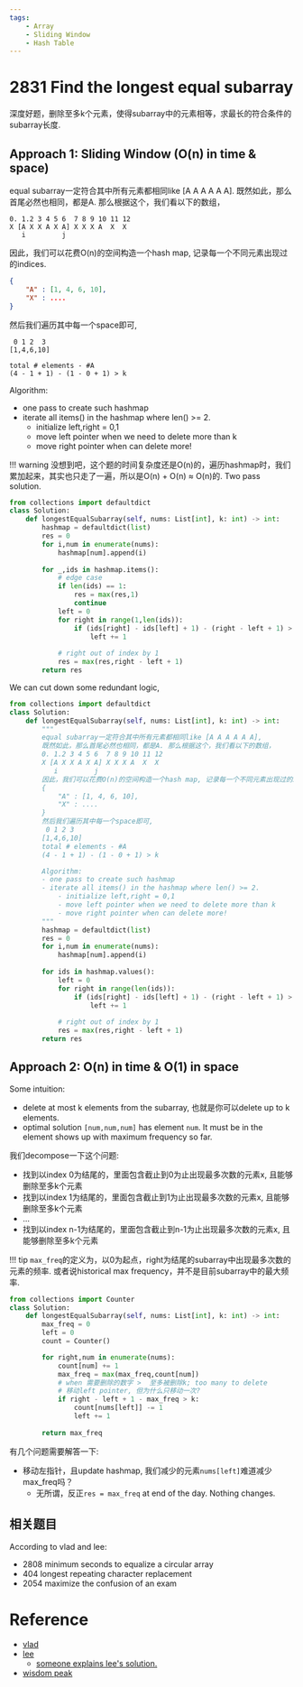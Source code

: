 ```yaml
---
tags:
    - Array
    - Sliding Window
    - Hash Table
---
```


# 2831 Find the longest equal subarray

深度好题，删除至多k个元素，使得subarray中的元素相等，求最长的符合条件的subarray长度.

## Approach 1: Sliding Window (O(n) in time & space)

equal subarray一定符合其中所有元素都相同like [A A A A A A]. 既然如此，那么首尾必然也相同，都是A. 那么根据这个，我们看以下的数组，

```
0. 1.2 3 4 5 6  7 8 9 10 11 12
X [A X X A X A] X X X A  X  X
   i         j
```
因此，我们可以花费O(n)的空间构造一个hash map, 记录每一个不同元素出现过的indices.

```json
{
    "A" : [1, 4, 6, 10],
    "X" : ....
}
```
然后我们遍历其中每一个space即可, 

```
 0 1 2  3
[1,4,6,10]

total # elements - #A
(4 - 1 + 1) - (1 - 0 + 1) > k
```

Algorithm:

- one pass to create such hashmap
- iterate all items() in the hashmap where len() >= 2.
    - initialize left,right = 0,1
    - move left pointer when we need to delete more than k
    - move right pointer when can delete more!

!!! warning
    没想到吧，这个题的时间复杂度还是O(n)的，遍历hashmap时，我们累加起来，其实也只走了一遍，所以是O(n) + O(n) $\approx$ O(n)的. Two pass solution.

```python
from collections import defaultdict
class Solution:
    def longestEqualSubarray(self, nums: List[int], k: int) -> int:
        hashmap = defaultdict(list)
        res = 0
        for i,num in enumerate(nums):
            hashmap[num].append(i)
        
        for _,ids in hashmap.items():
            # edge case
            if len(ids) == 1:
                res = max(res,1)
                continue
            left = 0
            for right in range(1,len(ids)):
                if (ids[right] - ids[left] + 1) - (right - left + 1) > k:
                    left += 1
            
            # right out of index by 1
            res = max(res,right - left + 1)
        return res
```

We can cut down some redundant logic,

```python
from collections import defaultdict
class Solution:
    def longestEqualSubarray(self, nums: List[int], k: int) -> int:
        """
        equal subarray一定符合其中所有元素都相同like [A A A A A A], 
        既然如此，那么首尾必然也相同，都是A. 那么根据这个，我们看以下的数组，
        0. 1.2 3 4 5 6  7 8 9 10 11 12
        X [A X X A X A] X X X A  X  X
           i         j
        因此，我们可以花费O(n)的空间构造一个hash map, 记录每一个不同元素出现过的indices.
        {
            "A" : [1, 4, 6, 10],
            "X" : ....
        }
        然后我们遍历其中每一个space即可, 
         0 1 2 3
        [1,4,6,10]
        total # elements - #A
        (4 - 1 + 1) - (1 - 0 + 1) > k

        Algorithm:
        - one pass to create such hashmap
        - iterate all items() in the hashmap where len() >= 2.
            - initialize left,right = 0,1
            - move left pointer when we need to delete more than k
            - move right pointer when can delete more!
        """
        hashmap = defaultdict(list)
        res = 0
        for i,num in enumerate(nums):
            hashmap[num].append(i)
        
        for ids in hashmap.values():
            left = 0
            for right in range(len(ids)):
                if (ids[right] - ids[left] + 1) - (right - left + 1) > k:
                    left += 1
            
            # right out of index by 1
            res = max(res,right - left + 1)
        return res            
```

## Approach 2: O(n) in time & O(1) in space

Some intuition:

- delete at most k elements from the subarray, 也就是你可以delete up to k elements.
- optimal solution `[num,num,num]` has element `num`. It must be in the element shows up with maximum frequency so far.


我们decompose一下这个问题:

- 找到以index 0为结尾的，里面包含截止到0为止出现最多次数的元素x, 且能够删除至多k个元素
- 找到以index 1为结尾的，里面包含截止到1为止出现最多次数的元素x, 且能够删除至多k个元素
- ...
- 找到以index n-1为结尾的，里面包含截止到n-1为止出现最多次数的元素x, 且能够删除至多k个元素

!!! tip
    `max_freq`的定义为，以0为起点，right为结尾的subarray中出现最多次数的元素的频率. 或者说historical max frequency，并不是目前subarray中的最大频率.


```python
from collections import Counter
class Solution:
    def longestEqualSubarray(self, nums: List[int], k: int) -> int:
        max_freq = 0
        left = 0
        count = Counter()

        for right,num in enumerate(nums):
            count[num] += 1
            max_freq = max(max_freq,count[num])
            # when 需要删除的数字 >  至多被删除k; too many to delete
            # 移动left pointer, 但为什么只移动一次?
            if right - left + 1 - max_freq > k:
                count[nums[left]] -= 1
                left += 1
        
        return max_freq
```

有几个问题需要解答一下:

- 移动左指针，且update hashmap, 我们减少的元素`nums[left]`难道减少max_freq吗？
    - 无所谓，反正`res = max_freq` at end of the day. Nothing changes.

## 相关题目

According to vlad and lee:

- 2808 minimum seconds to equalize a circular array
- 404 longest repeating character replacement
- 2054 maximize the confusion of an exam

# Reference

- [vlad](https://leetcode.com/problems/find-the-longest-equal-subarray/solutions/3934031/sliding-window-optimization)
- [lee](https://leetcode.com/problems/find-the-longest-equal-subarray/solutions/3934172/java-c-python-one-pass-sliding-window-o-n)
    - [someone explains lee's solution.](https://leetcode.com/problems/find-the-longest-equal-subarray/solutions/3938738/python3-o-n-sliding-window-with-better-explanation-for-the-logic-and-edge-cases)
- [wisdom peak](https://www.youtube.com/watch?v=viTxUBa_Jdo&ab_channel=HuifengGuan)

